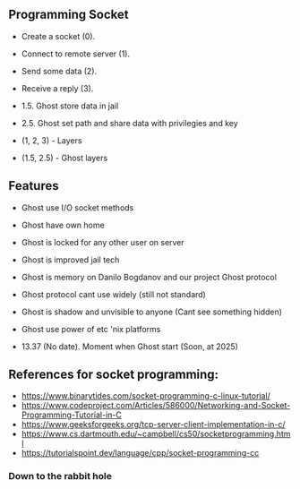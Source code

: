 ## Programming Socket
- Create a socket (0).
- Connect to remote server (1).
- Send some data (2).
- Receive a reply (3).

- 1.5. Ghost store data in jail
- 2.5. Ghost set path and share data with privilegies and key

- (1, 2, 3) - Layers
- (1.5, 2.5) - Ghost layers

## Features
- Ghost use I/O socket methods
- Ghost have own home
- Ghost is locked for any other user on server
- Ghost is improved jail tech
- Ghost is memory on Danilo Bogdanov and our project Ghost protocol
- Ghost protocol cant use widely (still not standard)
- Ghost is shadow and unvisible to anyone (Cant see something hidden)
- Ghost use power of etc 'nix platforms

- 13.37 (No date). Moment when Ghost start (Soon, at 2025)

## References for socket programming:
- https://www.binarytides.com/socket-programming-c-linux-tutorial/
- https://www.codeproject.com/Articles/586000/Networking-and-Socket-Programming-Tutorial-in-C
- https://www.geeksforgeeks.org/tcp-server-client-implementation-in-c/
- https://www.cs.dartmouth.edu/~campbell/cs50/socketprogramming.html
- https://tutorialspoint.dev/language/cpp/socket-programming-cc

### Down to the rabbit hole
